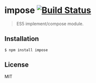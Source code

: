# impose [![Build Status](https://secure.travis-ci.org/ebednarz/impose.svg?branch=master)](https://travis-ci.org/ebednarz/impose)

> ES5 implement/compose module.

## Installation

    $ npm install impose

## License

MIT
